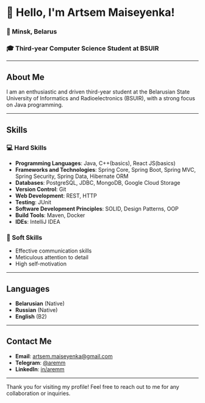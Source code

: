 # 👋 Hello, I'm Artsem Maiseyenka!

### 📍 Minsk, Belarus
### 🎓 Third-year Computer Science Student at BSUIR

---

## About Me

I am an enthusiastic and driven third-year student at the Belarusian State University of Informatics and Radioelectronics (BSUIR), with a strong focus on Java programming. 

---

## Skills

### 💻 Hard Skills
- **Programming Languages**: Java, C++(basics), React JS(basics)
- **Frameworks and Technologies**: Spring Core, Spring Boot, Spring MVC, Spring Security, Spring Data, Hibernate ORM
- **Databases**: PostgreSQL, JDBC, MongoDB, Google Cloud Storage
- **Version Control**: Git
- **Web Development**: REST, HTTP
- **Testing**: JUnit
- **Software Development Principles**: SOLID, Design Patterns, OOP
- **Build Tools**: Maven, Docker
- **IDEs**: IntelliJ IDEA

### 🌟 Soft Skills
- Effective communication skills
- Meticulous attention to detail
- High self-motivation

---

## Languages

- **Belarusian** (Native)
- **Russian** (Native)
- **English** (B2)
  
---

## Contact Me

- **Email**: [artsem.maiseyenka@gmail.com](mailto:artsem.maiseyenka@gmail.com)
- **Telegram**: [@aremm](https://t.me/Aremm)
- **LinkedIn**: [in/aremm](https://www.linkedin.com/in/aremm/)

---

Thank you for visiting my profile! Feel free to reach out to me for any collaboration or inquiries.
